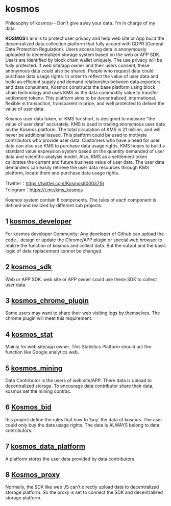 # kosmos
Philosophy of kosmos-- Don't give away your data. I'm in charge of my data.

**KOSMOS**’s aim is to protect user privacy and help web site or App build the decentralized data collection platform that fully accord with GDPR (General Data Protection Regulation). Users access log data is anonymously uploaded to decentralized storage system based on the web or APP SDK. Users are identified by block chain wallet uniquely. The use privacy will be fully protected. If web site/app owner and their users consent, these anonymous data could also be shared. People who request data could purchase data usage rights. In order to reflect the value of user data and build an efficient supply and demand relationship between data exporters and data consumers, Kosmos constructs the base platform using block chain technology and uses KMS as the data commodity value to transfer settlement tokens. This platform aims to be decentralized, international, flexible in transaction, transparent in price, and well protected to deliver the value of user data.

Kosmos user data token, or KMS for short, is designed to measure “the value of user data” accurately. KMS is used in trading anonymous user data on the Kosmos platform. The total circulation of KMS is 21 million, and will never be additional issued. This platform could be used to motivate contributors who provide user data. Customers who have a need for user data can also use KMS to purchase data usage rights. KMS hopes to build a standard value expression system based on the quantity demanded of user data and scientific analysis model. Also, KMS as a settlement token calibrates the current and future business value of user data. The user data demanders can easily retrieve the user data resources through KMS platform, locate them and purchase data usage rights. 

Ttwitter：https://twitter.com/Kosmos90003716   
  Telegram：https://t.me/kms_kosmos

Kosmos system contain 8 components. The rules of each component is defined and realized by different sub projects:

## 1 [kosmos_developer](https://github.com/KosmosDmp/kosmos_developer)  
  For kosmos developer Community: Any developer of Github can upload the code，design or update the Chrome/APP plugin or special web browser to realize the function of kosmos and collect data. But the output and the basic logic of data replacement cannot be changed. 

## 2 [kosmos_sdk](https://github.com/KosmosDmp/kosmos_sdk) 
Web or APP SDK. web site or APP owner could use these SDK to collect user data. 

## 3 [kosmos_chrome_plugin](https://github.com/KosmosDmp/kosmos_chrome_plugin)
Some users may want to share their web visiting logs by themselves. The chrome plugin will meet this requirement. 

## 4 [kosmos_stat](https://github.com/KosmosDmp/kosmos_stat)
Mainly for web site/app owner. This Statistics Platform should act the function like Google analytics web. 

## 5 [kosmos_mining](https://github.com/KosmosDmp/kosmos_mining)
Data Contributor is the users of web site/APP. There data is upload to decentralized storage. To encourage data contributor share their data, kosmos set the mining contrac.

## 6 [Kosmos_bid](https://github.com/KosmosDmp/kosmos_bid)
this project define the rules that how to ‘buy’ the data of kosmos. The user could only buy the data usage rights. The data is ALWAYS belong to data contributors.

## 7 [kosmos_data_platform](https://github.com/KosmosDmp/kosmos_data_platform)
A platform stores the user data provided by data contributors.

## 8 [Kosmos_proxy](https://github.com/KosmosDmp/kosmos_proxy)
Normally, the SDK like web JS can’t directly upload data to decentralized storage platform. So the proxy is set to connect the SDK and decentralized storage platform. 


